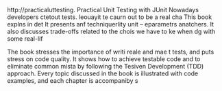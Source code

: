
http://practicaluttesting.
Practical Unit Testing with JUnit 
Nowadays developers ctetout tests. leouayit te caurn out to be a real cha
This book explns in det 
It presents anf techniquerlity unit  – eparametrs anatchers. It also discusses trade-offs related to the chois we have to ke when dg with some real-lif

The book stresses the importance of writi reale and mae t tests, and puts  stress on code quality. It shows how to achieve testable code and to eliminate common mista by following the Tesiven Development (TDD) approach. Every topic discussed in the book is illustrated with code examples, and each chapter is accompaniby s














